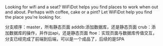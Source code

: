 Looking for wifi and a seat? WiFiDot helps you find places to work when out and about. Perhaps with coffee, cake or a pint? Let WiFiDot help you find the place you're looking for.


分支顺序：master，所有静态页面
adddb:添加数据库，还是静态页面
crub：添加数据库的操作，并作出api，还是静态页面
ftoe：实现页面与数据库传值交互， 分支已经完成了前端到后端，可以是一个成品了，后续的是SPA